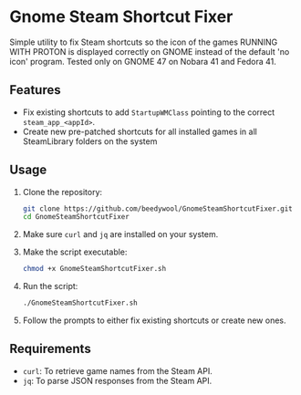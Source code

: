 # Gnome Steam Shortcut Fixer

Simple utility to fix Steam shortcuts so the icon of the games RUNNING WITH PROTON is displayed correctly on GNOME instead of the default 'no icon' program.
Tested only on GNOME 47 on Nobara 41 and Fedora 41.

## Features

- Fix existing shortcuts to add `StartupWMClass` pointing to the correct `steam_app_<appId>`.
- Create new pre-patched shortcuts for all installed games in all SteamLibrary folders on the system

## Usage

1. Clone the repository:
    ```bash
    git clone https://github.com/beedywool/GnomeSteamShortcutFixer.git
    cd GnomeSteamShortcutFixer
    ```

2. Make sure `curl` and `jq` are installed on your system.

3. Make the script executable:
    ```bash
    chmod +x GnomeSteamShortcutFixer.sh
    ```

4. Run the script:
    ```bash
    ./GnomeSteamShortcutFixer.sh
    ```

5. Follow the prompts to either fix existing shortcuts or create new ones.

## Requirements

- `curl`: To retrieve game names from the Steam API.
- `jq`: To parse JSON responses from the Steam API.